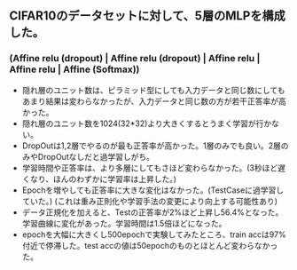 ## CIFAR10のデータセットに対して、5層のMLPを構成した。
### (Affine relu (dropout) | Affine relu (dropout) | Affine relu | Affine relu | Affine (Softmax))
- 隠れ層のユニット数は、ピラミッド型にしても入力データと同じ数にしてもあまり結果は変わらなかったが、入力データと同じ数の方が若干正答率が高かった。
- 隠れ層のユニット数を1024(32*32)より大きくするとうまく学習が行かない。
- DropOutは1,2層でやるのが最も正答率が高かった。1層のみでも良い。2層のみやDropOutなしだと過学習しがち。
- 学習時間や正答率は、より多層にしてもさほど変わらなかった。(3秒ほど遅くなり、ほんのわずかに学習率は上昇した。)
- Epochを増やしても正答率に大きな変化はなかった。(TestCaseに過学習していた。) (これは重み正則化や学習手法の変更により向上する可能性あり)
- データ正規化を加えると、Testの正答率が2%ほど上昇し56.4%となった。学習曲線に変化があった。学習時間は1.5倍ほどになった。
- epochを大幅に大きくし500epochで実験してみたところ、train accは97%付近で停滞した。test accの値は50epochのものとほとんど変わらなかった。
